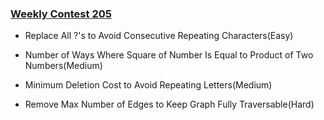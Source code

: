 ### [Weekly Contest 205](https://leetcode.com/contest/weekly-contest-205)

- Replace All ?'s to Avoid Consecutive Repeating Characters(Easy)

- Number of Ways Where Square of Number Is Equal to Product of Two Numbers(Medium)

- Minimum Deletion Cost to Avoid Repeating Letters(Medium)

- Remove Max Number of Edges to Keep Graph Fully Traversable(Hard)
